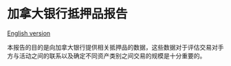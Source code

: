 # 加拿大银行抵押品报告

[English version](README_EN.md)

本报告的目的是向加拿大银行提供相关抵押品的数据，这些数据对于评估交易对手方与活动之间的联系以及确定不同资产类别之间交易的规模是十分重要的。

